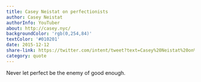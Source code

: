```yaml
---
title: Casey Neistat on perfectionists
author: Casey Neistat
authorInfo: YouTuber
about: http://casey.nyc/
backgroundColor: 'rgb(0,254,84)'
textColor: '#010201'
date: 2015-12-12
share-link: https://twitter.com/intent/tweet?text=Casey%20Neistat%20on%20getting%20things%20done%20pic.twitter.com/CCw0uX4zmP
category: quote
---
```


Never let perfect be the&nbsp;enemy&nbsp;of&nbsp;good&nbsp;enough.
